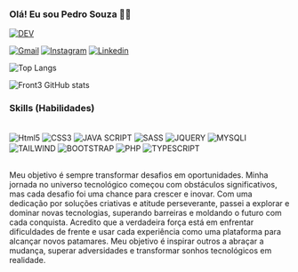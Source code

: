 ### Olá! Eu sou Pedro Souza 👋🏻

[![DEV](https://ForTheBadge.com/images/badges/built-by-developers.svg)](https://devbr.vercel.app/)

[![Gmail](https://img.shields.io/badge/Gmail-D14836?style=for-the-badge&logo=gmail&logoColor=white)](mailto:pedrohenrique565678@gmail.com)
[![Instagram](https://img.shields.io/badge/Instagram-E4405F?style=for-the-badge&logo=instagram&logoColor=white)](https://www.instagram.com/dev_frontbr/?next=%2F)
[![Linkedin](https://img.shields.io/badge/LinkedIn-0077B5?style=for-the-badge&logo=linkedin&logoColor=white)](https://www.linkedin.com/in/pedro-souza-b67586218/)

![Top Langs](https://github-readme-stats.vercel.app/api/top-langs/?username=PedroFront3&hide_progress=true)

![Front3 GitHub stats](https://github-readme-stats.vercel.app/api?username=PedroFront3&show_icons=true&theme=highcontrast)

###  Skills (Habilidades)

<div style="display:inline_block"><br/>
 <img align="center" alt="Html5" src="https://img.shields.io/badge/HTML5-E34F26?style=for-the-badge&logo=html5&logoColor=white">
 <img align="center" alt="CSS3" src="https://img.shields.io/badge/CSS3-1572B6?style=for-the-badge&logo=css3&logoColor=white">
 <img align="center" alt="JAVA SCRIPT" src="https://img.shields.io/badge/JavaScript-323330?style=for-the-badge&logo=javascript&logoColor=F7DF1E">
 <img align="center" alt="SASS" src="https://img.shields.io/badge/Sass-CC6699?style=for-the-badge&logo=sass&logoColor=white">
 <img align="center" alt="JQUERY" src="https://img.shields.io/badge/jQuery-0769AD?style=for-the-badge&logo=jquery&logoColor=white">
 <img align="center" alt="MYSQLI" src="https://img.shields.io/badge/MySQL-00000F?style=for-the-badge&logo=mysql&logoColor=white">
 <img align="center" alt="TAILWIND" src="https://img.shields.io/badge/Tailwind_CSS-38B2AC?style=for-the-badge&logo=tailwind-css&logoColor=white">
 <img align="center" alt="BOOTSTRAP" src="https://img.shields.io/badge/Bootstrap-563D7C?style=for-the-badge&logo=bootstrap&logoColor=white">
 <img align="center" alt="PHP" src="https://img.shields.io/badge/PHP-777BB4?style=for-the-badge&logo=php&logoColor=white">
 <img align="center" alt="TYPESCRIPT" src="https://img.shields.io/badge/TypeScript-007ACC?style=for-the-badge&logo=typescript&logoColor=white">
</div><br/>

Meu objetivo é sempre transformar desafios em oportunidades. Minha jornada no universo tecnológico começou com obstáculos significativos, mas cada desafio foi uma chance para crescer e inovar. Com uma dedicação por soluções criativas e atitude perseverante, passei a explorar e dominar novas tecnologias, superando barreiras e moldando o futuro com cada conquista. Acredito que a verdadeira força está em enfrentar dificuldades de frente e usar cada experiência como uma plataforma para alcançar novos patamares. Meu objetivo é inspirar outros a abraçar a mudança, superar adversidades e transformar sonhos tecnológicos em realidade.

